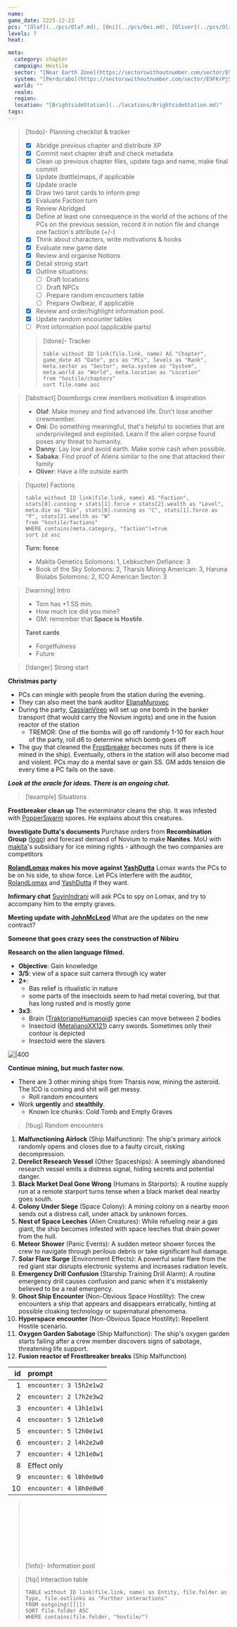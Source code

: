 ```yaml
---
name: 
game_date: 2225-12-23
pcs: "[Olaf](../pcs/Olaf.md), [Oni](../pcs/Oni.md), [Oliver](../pcs/Oliver.md), [Danny](../pcs/Danny.md), [Sabaka](../pcs/Sabaka.md)"
levels: 7
heat: 

meta:
  category: chapter
  campaign: Hostile
  sector: "[Near Earth Zone](https://sectorswithoutnumber.com/sector/E9FKrPjS8tsRmoryYMpe)"
  system: "[Perdurabo](https://sectorswithoutnumber.com/sector/E9FKrPjS8tsRmoryYMpe/system/PWrHAjd6P64k61Ga1PfQ)"
  world: ""
  realm: 
  region: 
  location: "[BrightsideStation](../locations/BrightsideStation.md)"
tags: 
---
```


> [!todo]- Planning checklist & tracker
> - [x] Abridge previous chapter and distribute XP
> - [x] Commit next chapter draft and check metadata
> - [x] Clean up previous chapter files, update tags and name, make final commit
> - [x] Update (battle)maps, if applicable
> - [x] Update oracle
> - [x] Draw two tarot cards to inform prep
> - [x] Evaluate Faction turn
> - [x] Review Abridged
> - [x] Define at least one consequence in the world of the actions of the PCs on the previous session, record it in notion file and change one faction's attribute (+/-)
> - [x] Think about characters, write motivations & hooks
> - [x] Evaluate new game date
> - [x] Review and organise Notions
> - [x] Detail strong start
> - [x] Outline situations:
> 	- [ ] Draft locations 
> 	- [ ] Draft NPCs
> 	- [ ] Prepare random encounters table
> 	- [ ] Prepare Owlbear, if applicable
> - [x] Review and order/highlight information pool.
> - [x] Update random encounter tables
> - [ ] Print information pool (applicable parts)
> 
>> [!done]- Tracker 
>> ```dataview
>> table without ID link(file.link, name) AS "Chapter", game_date AS "Date", pcs as "PCs", levels as "Rank", meta.sector as "Sector", meta.system as "System", meta.world as "World", meta.location as "Location"
>> from "hostile/chapters"
>> sort file.name asc
>> ```

> [!abstract] Doomborgs crew members motivation & inspiration
> - **Olaf**: Make money and find advanced life. Don't lose another crewmember.
> - **Oni**: Do something meaningful, that's helpful to societies that are underprivileged and exploited. Learn if the alien corpse found poses any threat to humanity.
> - **Danny**: Lay low and avoid earth. Make some cash when possible.
> - **Sabaka**: Find proof of Aliens similar to the one that attacked their family
> - **Oliver**: Have a life outside earth

> [!quote] Factions 
> ```dataview
> table without ID link(file.link, name) AS "Faction", stats[0].cunning + stats[1].force + stats[2].wealth as "Level", meta.die as "Die", stats[0].cunning as "C", stats[1].force as "F", stats[2].wealth as "W"
> from "hostile/factions"
> WHERE contains(meta.category, "faction")=true
> sort id asc
> ```
> 
> **Turn: force**
> - Makita Genetics Solomons: 1, Lebkuchen Defiance: 3
> - Book of the Sky Solomons: 2, Tharsis Mining American: 3, Haruna Biolabs Solomons: 2, ICO American Sector: 3
> 

> [!warning] Intro
> - Tom has +1 SS min.
> - How much ice did you mine?
> - GM: remember that **Space is Hostile**.
>  
> **Tarot cards**
> - Forgetfulness
> - Future

> [!danger] Strong start

**Christmas party**
- PCs can mingle with people from the station during the evening.
- They can also meet the bank auditor [ElianaMurovec](../npcs/ElianaMurovec.md)
- During the party, [CassianVireo](../npcs/CassianVireo.md) will set up one bomb in the banker transport (that would carry the Novium ingots) and one in the fusion reactor of the station
	- TREMOR: One of the bombs will go off randomly 1-10 for each hour of the party, roll d6 to determine which bomb goes off
- The guy that cleaned the [Frostbreaker](../objects/Frostbreaker.md) becomes nuts (if there is ice mined in the ship). Eventually, others in the station will also become mad and violent. PCs may do a mental save or gain SS. GM adds tension die every time a PC fails on the save.

***Look at the oracle for ideas. There is an ongoing chat.***

> [!example] Situations 

**Frostbreaker clean up**
The exterminator cleans the ship. It was infested with [PopperSwarm](../statblocks/PopperSwarm.md) spores. He explains about this creatures.

**Investigate Dutta's documents**
Purchase orders from **Recombination Group** ([logo](https://i.imgur.com/1ouPtfu.png)) and forecast demand of Novium to make **Nanites**.
MoU with [makita](../factions/makita.md)'s subsidiary for ice mining rights - although the two companies are competitors

**[RolandLomax](../npcs/RolandLomax.md) makes his move against [YashDutta](../npcs/YashDutta.md)**
Lomax wants the PCs to be on his side, to show force.
Let PCs interfere with the auditor, [RolandLomax](../npcs/RolandLomax.md) and [YashDutta](../npcs/YashDutta.md) if they want.

**Infirmary chat**
[SuyinIndrani](../npcs/SuyinIndrani.md) will ask PCs to spy on Lomax, and try to accompany him to the empty graves.

**Meeting update with [JohnMcLeod](../npcs/JohnMcLeod.md)**
What are the updates on the new contract?

**Someone that goes crazy sees the construction of Nibiru**

**Research on the alien language filmed.**
- **Objective**: Gain knowledge
- **3/5**: view of a space suit camera through icy water
- **2+**:
	- Bas relief is ritualistic in nature
	- some parts of the insectoids seem to had metal covering, but that has long rusted and is mostly gone
- **3x3**:
	- Brain ([TraktorianoHumanoid](../statblocks/TraktorianoHumanoid.md)) species can move between 2 bodies
	- Insectoid ([MetalianoXX121](../statblocks/MetalianoXX121.md)) carry swords. Sometimes only their contour is depicted
	- Insectoid were the slavers

![|400](https://i.imgur.com/8Q6BYmV.png)

**Continue mining, but much faster now.**
- There are 3 other mining ships from Tharsis now, mining the asteroid. The ICO is coming and shit will get messy.
	- Roll random encounters
- Work **urgently** and **stealthily**.
	- Known Ice chunks: Cold Tomb and Empty Graves

> [!bug] Random encounters

1. **Malfunctioning Airlock** (Ship Malfunction): The ship's primary airlock randomly opens and closes due to a faulty circuit, risking decompression.
2. **Derelict Research Vessel** (Other Spaceships): A seemingly abandoned research vessel emits a distress signal, hiding secrets and potential danger.
3. **Black Market Deal Gone Wrong** (Humans in Starports): A routine supply run at a remote starport turns tense when a black market deal nearby goes south.
4. **Colony Under Siege** (Space Colony): A mining colony on a nearby moon sends out a distress call, under attack by unknown forces.
5. **Nest of Space Leeches** (Alien Creatures): While refueling near a gas giant, the ship becomes infested with space leeches that drain power from the hull.
6. **Meteor Shower** (Panic Events): A sudden meteor shower forces the crew to navigate through perilous debris or take significant hull damage.
7. **Solar Flare Surge** (Environment Effects): A powerful solar flare from the red giant star disrupts electronic systems and increases radiation levels.
8. **Emergency Drill Confusion** (Starship Training Drill Alarm): A routine emergency drill causes confusion and panic when it's mistakenly believed to be a real emergency.
9. **Ghost Ship Encounter** (Non-Obvious Space Hostility): The crew encounters a ship that appears and disappears erratically, hinting at possible cloaking technology or supernatural phenomena.
10. **Hyperspace encounter** (Non-Obvious Space Hostility): Repellent Hostile scenario.
11. **Oxygen Garden Sabotage** (Ship Malfunction): The ship's oxygen garden starts failing after a crew member discovers signs of sabotage, threatening life support.
12. **Fusion reactor of Frostbreaker breaks** (Ship Malfunction)

|  id | prompt                  |
| --: | :---------------------- |
|   1 | `encounter: 3 l5h2e1w2` |
|   2 | `encounter: 2 l7h2e3w2` |
|   3 | `encounter: 4 l3h1e1w1` |
|   4 | `encounter: 5 l2h1e1w0` |
|   5 | `encounter: 5 l2h0e1w1` |
|   6 | `encounter: 2 l4h2e2w0` |
|   7 | `encounter: 4 l2h1e0w1` |
|   8 | Effect only             |
|   9 | `encounter: 6 l0h0e0w0` |
|  10 | `encounter: 4 l0h0e0w0` |

> [!info]- Information pool
> ![_hostileInformationPool](../_hostileInformationPool.md)

> [!tip] Interaction table 
> 
> ```dataview
> TABLE without ID link(file.link, name) as Entity, file.folder as Type, file.outlinks as "Further interactions"
> FROM outgoing([[]]) 
> SORT file.folder ASC
> WHERE contains(file.folder, "hostile/")
> ```


